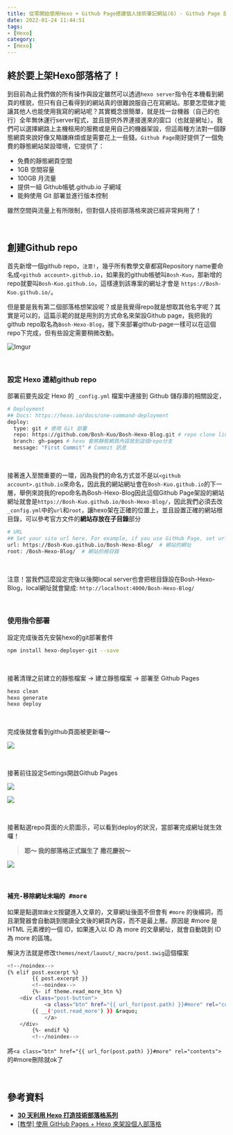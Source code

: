```yaml
---
title: 從零開始使用Hexo + Github Page搭建個人技術筆記網站(6) - Github Page 部署
date: 2022-01-24 11:44:51
tags:
- [Hexo]
category:
- [Hexo]
---
```


## **終於要上架Hexo部落格了！**

到目前為止我們做的所有操作與設定雖然可以透過`hexo server`指令在本機看到網頁的樣貌，但只有自己看得到的網站真的很難說服自己在寫網站。那要怎麼做才能讓其他人也能使用我寫的網站呢？其實概念很簡單，就是找一台機器（自己的也行）全年無休運行server程式，並且提供外界連接進來的窗口（也就是網址）。我們可以選擇網路上主機租用的服務或是用自己的機器架設，但這兩種方法對一個靜態網頁來說好像又略嫌麻煩或是需要花上一些錢。`Github Page`剛好提供了一個免費的靜態網站架設環境，它提供了：

- 免費的靜態網頁空間
- 1GB 空間容量
- 100GB 月流量
- 提供一組 Github帳號.github.io 子網域
- 能夠使用 Git 部署並進行版本控制

雖然空間與流量上有所限制，但對個人技術部落格來說已經非常夠用了！

<!-- more -->

<br/>

## **創建Github repo**

首先新增一個github repo，`注意!`，幾乎所有教學文章都寫Repository name要命名成`<github account>.github.io`，如果我的github帳號叫`Bosh-Kuo`，那新增的repo就要叫`Bosh-Kuo.github.io`，這樣連到該專案的網址才會是 `https://Bosh-Kuo.github.io/`。

但是要是我有第二個部落格想架設呢？或是我覺得repo就是想取其他名字呢？其實是可以的，這篇示範的就是用別的方式命名來架設Github page，我把我的github repo取名為`Bosh-Hexo-Blog`，接下來部署github-page一樣可以在這個repo下完成，但有些設定需要稍微改動。

![Imgur](https://i.imgur.com/VXDYXW9.png)

<br/>

### **設定 Hexo 連結github repo**

部署前要先設定 Hexo 的 `_config.yml` 檔案中連接到 Github 儲存庫的相關設定，

```bash
# Deployment
## Docs: https://hexo.io/docs/one-command-deployment
deploy:
  type: git # 使用 Git 部署
  repo: https://github.com/Bosh-Kuo/Bosh-Hexo-Blog.git # repo clone link
  branch: gh-pages # hexo 會將靜態網頁內容放到這個repo分支
  message: "First Commit" # Commit 訊息
```

<br/>

接著進入至關重要的一環，因為我們的命名方式並不是以`<github account>.github.io`來命名，因此我的網站網址會在`Bosh-Kuo.github.io`的下一層，舉例來說我的repo命名為Bosh-Hexo-Blog因此這個Github Page架設的網站網址就會是`https://Bosh-Kuo.github.io/Bosh-Hexo-Blog/`，因此我們必須去改`_config.yml`中的`url`和`root`，讓hexo架在正確的位置上，並且設置正確的網站根目錄，可以參考官方文件的**網站存放在子目錄**部分

```bash
# URL
## Set your site url here. For example, if you use GitHub Page, set url as 'https://username.github.io/project'
url: https://Bosh-Kuo.github.io/Bosh-Hexo-Blog/  # 網站的網址
root: /Bosh-Hexo-Blog/  # 網站的根目錄
```

<br/>

注意！當我們這麼設定完後以後開local server也會把根目錄設在Bosh-Hexo-Blog，local網址就會變成: `http://localhost:4000/Bosh-Hexo-Blog/`

<br/>

### **使用指令部署**

設定完成後首先安裝hexo的git部署套件

```bash
npm install hexo-deployer-git --save
```

<br/>

接著清理之前建立的靜態檔案 → 建立靜態檔案 → 部署至 Github Pages

```bash
hexo clean
hexo generate
hexo deploy
```

<br/>

完成後就會看到github頁面被更新囉～

![](https://i.imgur.com/WVdsOnY.png)

<br/>

接著前往設定Settings開啟Github Pages

![](https://i.imgur.com/IEJmSRU.png)

![](https://i.imgur.com/xhYGzp6.png)

<br/>

接著點選repo頁面的火箭圖示，可以看到deploy的狀況，當部署完成網址就生效囉！

> **耶～ 我的部落格正式誕生了 撒花慶祝～**

![](https://i.imgur.com/rZCmFoq.png)

<br/>

### **`補充-移除網址末端的 #more`**

如果是點選`閱讀全文`按鍵進入文章的，文章網址後面不但會有 `#more` 的後綴詞，而且瀏覽器會自動跳到閱讀全文後的網頁內容，而不是最上層。原因是 #more 是 HTML 元素裡的一個 ID，如果進入以 ID 為 more 的文章網址，就會自動跳到 ID 為 more 的區塊。

解決方法就是修改`themes/next/lauout/_macro/post.swig`這個檔案

```bash
<!--/noindex-->
{% elif post.excerpt %}
        {{ post.excerpt }}
        <!--noindex-->
        {%- if theme.read_more_btn %}
    <div class="post-button">
            <a class="btn" href="{{ url_for(post.path) }}#more" rel="contents">
        {{ __('post.read_more') }} &raquo;
            </a>
    </div>
        {%- endif %}
        <!--/noindex-->
```

將`<a class="btn" href="{{ url_for(post.path) }}#more" rel="contents">`的#more刪除就ok了

<br/>

## **參考資料**

- [**30 天利用 Hexo 打造技術部落格系列**](https://ithelp.ithome.com.tw/users/20139218/ironman/3910)
- [[教學] 使用 GitHub Pages + Hexo 來架設個人部落格](https://ed521.github.io/2019/07/hexo-install/)